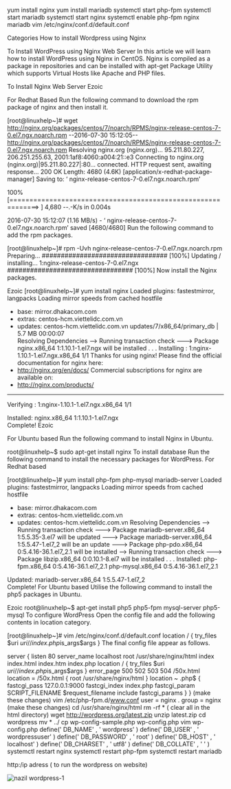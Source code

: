 yum install nginx
yum install mariadb
systemctl start php-fpm
systemctl start mariadb
systemctl start nginx
systemctl enable php-fpm nginx mariadb
vim /etc/nginx/conf.d/default.conf

Categories
How to install Wordpress using Nginx

To Install WordPress using Nginx Web Server
In this article we will learn how to install WordPress using Nginx in CentOS. Nginx is compiled as a package in repositories and can be installed with apt-get Package Utility which supports Virtual Hosts like Apache and PHP files.

To Install Nginx Web Server
Ezoic

For Redhat Based
Run the following command to download the rpm package of nginx and then install it.

[root@linuxhelp~]#  wget http://nginx.org/packages/centos/7/noarch/RPMS/nginx-release-centos-7-0.el7.ngx.noarch.rpm
--2016-07-30 15:12:05--  http://nginx.org/packages/centos/7/noarch/RPMS/nginx-release-centos-7-0.el7.ngx.noarch.rpm
Resolving nginx.org (nginx.org)... 95.211.80.227, 206.251.255.63, 2001:1af8:4060:a004:21::e3
Connecting to nginx.org (nginx.org)|95.211.80.227|:80... connected.
HTTP request sent, awaiting response... 200 OK
Length: 4680 (4.6K) [application/x-redhat-package-manager]
Saving to: ‘ nginx-release-centos-7-0.el7.ngx.noarch.rpm’ 

100%[=============================================================> ] 4,680       --.-K/s   in 0.004s  

2016-07-30 15:12:07 (1.16 MB/s) - ‘ nginx-release-centos-7-0.el7.ngx.noarch.rpm’  saved [4680/4680]
Run the following command to add the rpm packages.

[root@linuxhelp~]# rpm -Uvh nginx-release-centos-7-0.el7.ngx.noarch.rpm
Preparing...                          ################################# [100%]
Updating / installing...
   1:nginx-release-centos-7-0.el7.ngx ################################# [100%]
Now install the Nginx packages.

Ezoic
[root@linuxhelp~]# yum install nginx
Loaded plugins: fastestmirror, langpacks
Loading mirror speeds from cached hostfile
 * base: mirror.dhakacom.com
 * extras: centos-hcm.viettelidc.com.vn
 * updates: centos-hcm.viettelidc.com.vn
updates/7/x86_64/primary_db                                                     | 5.7 MB  00:00:07     
Resolving Dependencies
-->  Running transaction check
--->  Package nginx.x86_64 1:1.10.1-1.el7.ngx will be installed
.
.
.
 Installing : 1:nginx-1.10.1-1.el7.ngx.x86_64                                                     1/1 
Thanks for using nginx!
Please find the official documentation for nginx here:
* http://nginx.org/en/docs/
Commercial subscriptions for nginx are available on:
* http://nginx.com/products/
----------------------------------------------------------------------
  Verifying  : 1:nginx-1.10.1-1.el7.ngx.x86_64                                                     1/1 

Installed:
  nginx.x86_64 1:1.10.1-1.el7.ngx                                                                      
Complete!
Ezoic

For Ubuntu based
Run the following command to install Nginx in Ubuntu.

root@linuxhelp~$ sudo apt-get install nginx
To install database
Run the following command to install the necessary packages for WordPress.
For Redhat based

[root@linuxhelp~]# yum install php-fpm php-mysql mariadb-server
Loaded plugins: fastestmirror, langpacks
Loading mirror speeds from cached hostfile
 * base: mirror.dhakacom.com
 * extras: centos-hcm.viettelidc.com.vn
 * updates: centos-hcm.viettelidc.com.vn
Resolving Dependencies
-->  Running transaction check
--->  Package mariadb-server.x86_64 1:5.5.35-3.el7 will be updated
--->  Package mariadb-server.x86_64 1:5.5.47-1.el7_2 will be an update
--->  Package php-pdo.x86_64 0:5.4.16-36.1.el7_2.1 will be installed
-->  Running transaction check
--->  Package libzip.x86_64 0:0.10.1-8.el7 will be installed
.
.
.
Installed:
  php-fpm.x86_64 0:5.4.16-36.1.el7_2.1              php-mysql.x86_64 0:5.4.16-36.1.el7_2.1             

Updated:
  mariadb-server.x86_64 1:5.5.47-1.el7_2                                                               
Complete!
For Ubuntu based
Utilise the following command to install the php5 packages in Ubuntu.

Ezoic
root@linuxhelp~$ apt-get install php5 php5-fpm mysql-server php5-mysql
To configure WordPress
Open the config file and add the following contents in location category.

[root@linuxhelp~]# vim /etc/nginx/conf.d/default.conf
location / {
        try_files $uri $uri/ /index.php$is_args$args 
        }
The final config file appear as follows.

server {
    listen       80 
    server_name  localhost 
        root   /usr/share/nginx/html 
        index  index.html index.htm index.php 
location / {
try_files $uri $uri/ /index.php$is_args$args 
}
    error_page   500 502 503 504  /50x.html 
    location = /50x.html {
        root   /usr/share/nginx/html 
    }
   location ~ .php$ {
        fastcgi_pass   127.0.0.1:9000 
        fastcgi_index  index.php 
        fastcgi_param  SCRIPT_FILENAME  $request_filename 
        include        fastcgi_params 
    }
}
(make these changes)
vim /etc/php-fpm.d/www.conf
user = nginx
.
group = nginx
(make these changes)
cd /usr/share/nginx/html
rm -rf * ( clear all in the html directory)
wget http://wordpress.org/latest.zip
unzip latest.zip
cd wordpress
mv * ../
cp wp-config-sample.php wp-config.php
vim wp-config.php
define(' DB_NAME' , ' wordpress' ) 
define(' DB_USER' , ' wordpressuser' ) 
define(' DB_PASSWORD' , ' root' ) 
define(' DB_HOST' , ' localhost' ) 
define(' DB_CHARSET' , ' utf8' ) 
define(' DB_COLLATE' , ' ' )
systemctl restart nginx
systemctl restart php-fpm
systemctl restart mariadb


 http:/ip adress ( to run the wordpress on website)

![nazil wordpress-1](https://github.com/Muhammednaziln/Muhammednaziln/assets/156998948/43bb3a09-ec0d-47a8-97b2-82e456dabe3a)




